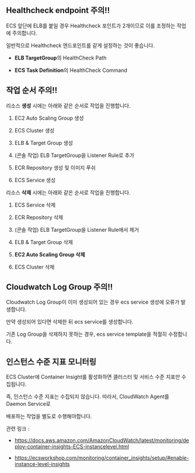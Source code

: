 
## Healthcheck endpoint 주의!!

ECS 앞단에 ELB를 붙일 경우 Healthcheck 포인트가 2개이므로 이를 조정하는 작업에 주의합니다.

일반적으로 Healthcheck 엔드포인트를 같게 설정하는 것이 좋습니다.

- **ELB TargetGroup**의 HealthCheck Path

- **ECS Task Definition**의 HealthCheck Command



## 작업 순서 주의!!

리소스 **생성** 시에는 아래와 같은 순서로 작업을 진행합니다.

1. EC2 Auto Scaling Group 생성

2. ECS Cluster 생성

3. ELB & Target Group 생성

4. (콘솔 작업) ELB TargetGroup을 Listener Rule로 추가

5. ECR Repository 생성 및 이미지 푸쉬

6. ECS Service 생성


리소스 **삭제** 시에는 아래와 같은 순서로 작업을 진행합니다.

1. ECS Service 삭제

2. ECR Repository 삭제

3. (콘솔 작업) ELB TargetGroup을 Listener Rule에서 제거

4. ELB & Target Group 삭제

5. **EC2 Auto Scaling Group 삭제**

6. ECS Cluster 삭제



## Cloudwatch Log Group 주의!!

Cloudwatch Log Group이 이미 생성되어 있는 경우 ecs service 생성에 오류가 발생합니다.

만약 생성되어 있다면 삭제한 뒤 ecs service를 생성합니다.

기존 Log Group을 삭제하지 못하는 경우, ecs service template을 적절히 수정합니다.


## 인스턴스 수준 지표 모니터링

ECS Cluster에 Container Insight를 활성화하면 클러스터 및 서비스 수준 지표만 수집됩니다.

즉, 인스턴스 수준 지표는 수집되지 않습니다. 따라서, CloudWatch Agent를 Daemon Service로 

배포하는 작업을 별도로 수행해야합니다.

관련 링크 : 

- https://docs.aws.amazon.com/AmazonCloudWatch/latest/monitoring/deploy-container-insights-ECS-instancelevel.html

- https://ecsworkshop.com/monitoring/container_insights/setup/#enable-instance-level-insights